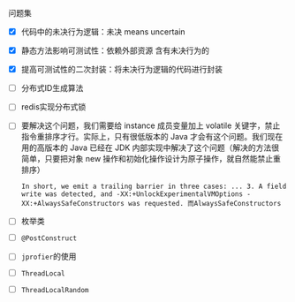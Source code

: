 问题集

- [x] 代码中的未决行为逻辑：未决 means uncertain

- [x] 静态方法影响可测试性：依赖外部资源 含有未决行为的

- [x] 提高可测试性的二次封装：将未决行为逻辑的代码进行封装

- [ ] 分布式ID生成算法

- [ ] redis实现分布式锁

- [ ] 要解决这个问题，我们需要给 instance 成员变量加上 volatile 关键字，禁止指令重排序才行。实际上，只有很低版本的 Java 才会有这个问题。我们现在用的高版本的 Java 已经在 JDK 内部实现中解决了这个问题（解决的方法很简单，只要把对象 new 操作和初始化操作设计为原子操作，就自然能禁止重排序）

  `In short, we emit a trailing barrier in three cases: ... 3. A field write was detected, and -XX:+UnlockExperimentalVMOptions -XX:+AlwaysSafeConstructors was requested.
  而AlwaysSafeConstructors`

- [ ] 枚举类

- [ ] `@PostConstruct`

- [ ] `jprofier`的使用

- [ ] `ThreadLocal`

- [ ] `ThreadLocalRandom`





